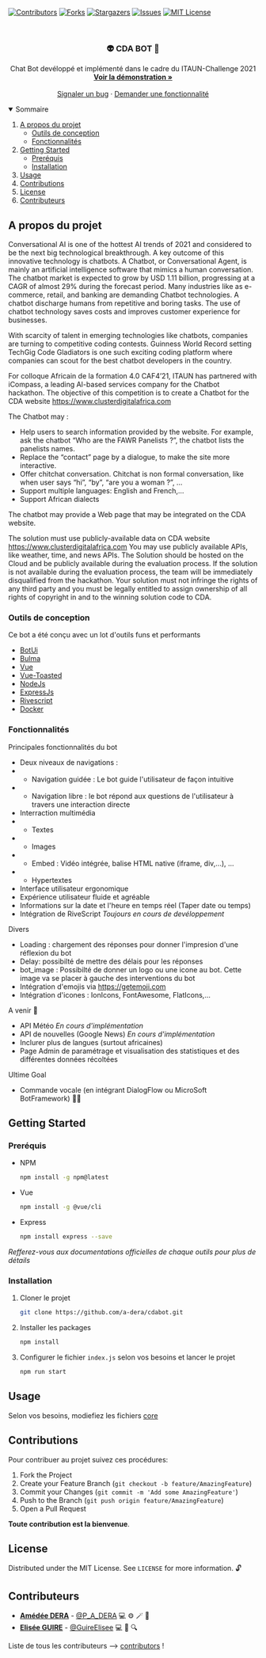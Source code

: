 
[![Contributors][contributors-shield]][contributors-url]
[![Forks][forks-shield]][forks-url]
[![Stargazers][stars-shield]][stars-url]
[![Issues][issues-shield]][issues-url]
[![MIT License][license-shield]][license-url]


<br />
<p align="center">

  <h3 align="center">👽 CDA BOT 🤖</h3>

  <p align="center">
    Chat Bot devéloppé et implémenté dans le cadre du ITAUN-Challenge 2021
    <br />
    <a href="bot-cda.herokuapp.com"><strong>Voir la démonstration »</strong></a>
    <br />
    <br />
    <a href="https://github.com/a-dera/cdabot/issues">Signaler un bug</a>
    ·
    <a href="https://github.com/a-dera/cdabot/issues">Demander une fonctionnalité</a>
  </p>
</p>



<!-- TABLE OF CONTENTS -->
<details open="open">
  <summary>Sommaire</summary>
  <ol>
    <li>
      <a href="#a-propos-du-projet">A propos du projet</a>
      <ul>
        <li><a href="#outils-de-conception">Outils de conception</a></li>
        <li><a href="#ffonctionnalités">Fonctionnalités</a></li>
      </ul>
    </li>
    <li>
      <a href="#getting-started">Getting Started</a>
      <ul>
        <li><a href="#preréquis">Preréquis</a></li>
        <li><a href="#installation">Installation</a></li>
      </ul>
    </li>
    <li><a href="#usage">Usage</a></li>
    <li><a href="#contributions">Contributions</a></li>
    <li><a href="#license">License</a></li>
    <li><a href="#contributeurs">Contributeurs</a></li>
  </ol>
</details>



<!-- ABOUT THE PROJECT -->
## A propos du projet

Conversational AI is one of the hottest AI trends of 2021 and considered to be the next big technological breakthrough. A key outcome of this innovative technology is chatbots. A Chatbot, or Conversational Agent, is mainly an artificial intelligence software that mimics a human conversation.
The chatbot market is expected to grow by USD 1.11 billion, progressing at a CAGR of almost 29% during the forecast period. Many industries like as e-commerce, retail, and banking are demanding Chatbot technologies. A chatbot discharge humans from repetitive and boring tasks. The use of chatbot technology saves costs and improves customer experience for businesses.

With scarcity of talent in emerging technologies like chatbots, companies are turning to competitive coding contests. Guinness World Record setting TechGig Code Gladiators is one such exciting coding platform where companies can scout for the best chatbot developers in the country.

For colloque Africain de la formation 4.0 CAF4’21, ITAUN has partnered with iCompass, a leading AI-based services company for the Chatbot hackathon. 
The objective of this competition is to create a Chatbot for the CDA website https://www.clusterdigitalafrica.com 

The Chatbot may :
* Help users to search information provided by the website. For example, ask the chatbot “Who are the FAWR Panelists ?”, the chatbot lists the panelists names.
* Replace the “contact” page by a dialogue, to make the site more interactive.
* Offer chitchat conversation. Chitchat is non formal conversation, like when user says “hi”, “by”, “are you a woman ?”, …
* Support multiple languages: English and French,…
* Support African dialects

The chatbot may provide a Web page that may be integrated on the CDA website.

The solution must use publicly-available data on CDA website https://www.clusterdigitalafrica.com
You may use publicly available APIs, like weather, time, and news APIs.
The Solution should be hosted on the Cloud and be publicly available during the evaluation process. If the solution is not available during the evaluation process, the team will be immediately disqualified from the hackathon.
Your solution must not infringe the rights of any third party and you must be legally entitled to assign ownership of all rights of copyright in and to the winning solution code to CDA.


### Outils de conception

Ce bot a été conçu avec un lot d'outils funs et performants
* [BotUi](https:/botui.org)
* [Bulma](https:/bulma.io)
* [Vue](https://vuejs.org)
* [Vue-Toasted](https://shakee93.github.io/vue-toasted/)
* [NodeJs](https://vuejs.org)
* [ExpressJs](https://expressjs.com)
* [Rivescript](https://rivescript.com/)
* [Docker](https://docker.com/)

### Fonctionnalités

Principales fonctionnalités du bot 

* Deux niveaux de navigations : 
* * Navigation guidée : Le bot guide l'utilisateur de façon intuitive
* * Navigation libre : le bot répond aux questions de l'utilisateur à travers une interaction directe
* Interraction multimédia
* * Textes
* * Images
* * Embed : Vidéo intégrée, balise HTML native (iframe, div,...), ...
* * Hypertextes
* Interface utilisateur ergonomique
* Expérience utilisateur fluide et agréable
* Informations sur la date et l'heure en temps réel (Taper date ou temps)
* Intégration de RiveScript _Toujours en cours de devéloppement_

Divers
* Loading :  chargement des réponses pour donner l'impresion d'une réflexion du bot
* Delay: possibilté de mettre des délais pour les réponses
* bot_image : Possibilté de donner un logo ou une icone au bot. Cette image va se placer à gauche des interventions du bot
* Intégration d'emojis via https://getemoji.com
* Intégration d'icones : IonIcons, FontAwesome, FlatIcons,... 
  
A venir 🚀
* API Météo _En cours d'implémentation_
* API de nouvelles (Google News)  _En cours d'implémentation_
* Inclurer plus de langues (surtout africaines)
* Page Admin de paramétrage et visualisation des statistiques et des différentes données récoltées
  
Ultime Goal 
* Commande vocale (en intégrant DialogFlow ou MicroSoft BotFramework) 🤞🏾





<!-- GETTING STARTED -->
## Getting Started

### Preréquis


* NPM
  ```sh
  npm install -g npm@latest
  ```
* Vue
  ```sh
  npm install -g @vue/cli
  ```
* Express
  ```sh
  npm install express --save
  ```
_Refferez-vous aux documentations officielles de chaque outils pour plus de détails_

### Installation

1. Cloner le projet
   ```sh
   git clone https://github.com/a-dera/cdabot.git
   ```
2. Installer les packages
   ```sh
   npm install
   ```
3. Configurer le fichier `index.js` selon vos besoins et lancer le projet
   ```sh
   npm run start
   ```


## Usage

Selon vos besoins, modiefiez les fichiers [core](https://github.com/a-dera/cdabot/assets/core)


<!-- CONTRIBUTING -->
## Contributions

Pour contribuer au projet suivez ces procédures:

1. Fork the Project
2. Create your Feature Branch (`git checkout -b feature/AmazingFeature`)
3. Commit your Changes (`git commit -m 'Add some AmazingFeature'`)
4. Push to the Branch (`git push origin feature/AmazingFeature`)
5. Open a Pull Request

**Toute contribution est la bienvenue**.


<!-- LICENSE -->
## License

Distributed under the MIT License. See `LICENSE` for more information. 🔓



<!-- CONTACT -->
## Contributeurs

* **[Amédée DERA](https://github.com/a-dera)** - [@P_A_DERA](https://twitter.com/P_A_DERA) 💻 ⚙️ 🪄 📝 
* **[Elisée GUIRE](https://github.com/guireelisee/)** - [@GuireElisee](https://twitter.com/GuireElisee) 💻 📝  🔍

Liste de tous les contributeurs --> [contributors](https://github.com/a-dera/cdabot/contributors) !




<!-- MARKDOWN LINKS & IMAGES -->
<!-- https://www.markdownguide.org/basic-syntax/#reference-style-links -->
[contributors-shield]: https://img.shields.io/github/contributors/a-dera/cdabot.svg?style=for-the-badge
[contributors-url]: https://github.com/a-dera/cdabot/graphs/contributors
[forks-shield]: https://img.shields.io/github/forks/a-dera/cdabot.svg?style=for-the-badge
[forks-url]: https://github.com/a-dera/cdabot/network/members
[stars-shield]: https://img.shields.io/github/stars/a-dera/cdabot.svg?style=for-the-badge
[stars-url]: https://github.com/a-dera/cdabot/stargazers
[issues-shield]: https://img.shields.io/github/issues/a-dera/cdabot.svg?style=for-the-badge
[issues-url]: https://github.com/a-dera/cdabot/issues
[license-shield]: https://img.shields.io/github/license/a-dera/cdabot.svg?style=for-the-badge
[license-url]: https://github.com/a-dera/cdabot/blob/master/LICENSE
[product-screenshot]: images/screenshot.png

